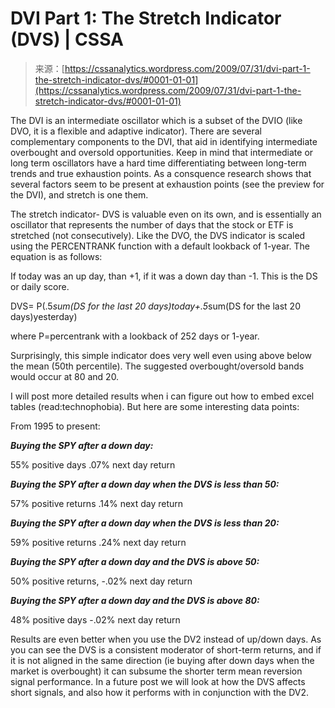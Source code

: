 <!--yml
category: 未分类
date: 2024-05-12 18:52:37
-->

# DVI Part 1: The Stretch Indicator (DVS) | CSSA

> 来源：[https://cssanalytics.wordpress.com/2009/07/31/dvi-part-1-the-stretch-indicator-dvs/#0001-01-01](https://cssanalytics.wordpress.com/2009/07/31/dvi-part-1-the-stretch-indicator-dvs/#0001-01-01)

The DVI is an intermediate oscillator which is a subset of the DVIO (like DVO, it is a flexible and adaptive indicator). There are several complementary components to the DVI, that aid in identifying intermediate overbought and oversold opportunities. Keep in mind that intermediate or long term oscillators have a hard time differentiating between long-term trends and true exhaustion points. As a consquence research shows that several factors seem to be present at exhaustion points (see the preview for the DVI), and stretch is one them.

The stretch indicator- DVS is valuable even on its own, and is essentially an oscillator that represents the number of days that the stock or ETF is stretched (not consecutively). Like the DVO, the DVS indicator is scaled using the PERCENTRANK function with a default lookback of 1-year. The equation is as follows:

If today was an up day, than +1, if it was a down day than -1\. This is the DS or daily score.

DVS= P(.5*sum(DS for the last 20 days)today+.5*sum(DS for the last 20 days)yesterday)

where P=percentrank with a lookback of 252 days or 1-year.

Surprisingly, this simple indicator does very well even using above below the mean (50th percentile). The suggested overbought/oversold bands would occur at 80 and 20.

I will post more detailed results when i can figure out how to embed excel tables (read:technophobia). But here are some interesting data points:

From 1995 to present:

***Buying the SPY after a down day:***

55% positive days .07% next day return

***Buying the SPY after a down day when the DVS is less than 50:***

57% positive returns .14% next day return

***Buying the SPY after a down day when the DVS is less than 20:***

59% positive returns .24% next day return

***Buying the SPY after a down day and the DVS is above 50:***

50% positive returns, -.02% next day return

***Buying the SPY after a down day and the DVS is above 80:***

48% positive days -.02% next day return

Results are even better when you use the DV2 instead of up/down days. As you can see the DVS is a consistent moderator of short-term returns, and if it is not aligned in the same direction (ie buying after down days when the market is overbought) it can subsume the shorter term mean reversion signal performance. In a future post we will look at how the DVS affects short signals, and also how it performs with in conjunction with the DV2.